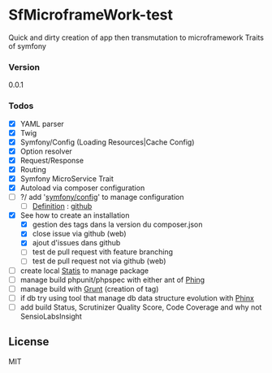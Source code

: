 # SfMicroframeWork-test
Quick and dirty creation of app then transmutation to microframework Traits of symfony

### Version
0.0.1

### Todos

 - [x] YAML parser
 - [x] Twig
 - [x] Symfony/Config (Loading Resources|Cache Config)
 - [x] Option resolver
 - [x] Request/Response
 - [x] Routing
 - [x] Symfony MicroService Trait
 - [x] Autoload via composer configuration
 - [ ] ?/ add '[symfony/config][symfony/config]' to manage configuration
    - [ ] [Definition][config-definition] : [github][config-definition-github]
 - [x] See how to create an installation
    - [x] gestion des tags dans la version du composer.json
    - [x] close issue via github (web)
    - [x] ajout d'issues dans github
    - [ ] test de pull request vith feature branching
    - [ ] test de pull request not via github (web)
 - [ ] create local [Statis][statis] to manage package
 - [ ] manage build phpunit/phpspec with either ant of [Phing][phing]
 - [ ] manage build with [Grunt][grunt] (creation of tag)
 - [ ] if db try using tool that manage db data structure evolution with [Phinx][phinx]
 - [ ] add build Status, Scrutinizer Quality Score, Code Coverage and why not SensioLabsInsight

License
----

MIT

[//]: # (These are reference links used in the body of this note and get stripped out when the markdown processor does its job. There is no need to format nicely because it shouldn't be seen. Thanks SO - http://stackoverflow.com/questions/4823468/store-comments-in-markdown-syntax)

   [FbPhpSdk]: <https://github.com/facebook/facebook-php-sdk-v4/>
   [symfony/config]: <https://github.com/symfony/config>
   [symfony/options-resolver]: <https://github.com/symfony/options-resolver>
   [symfony/dependency-injection]: <https://github.com/symfony/dependency-injection>
   [symfony/routing]: <https://github.com/symfony/routing>
   [symfony/debug]: <https://github.com/symfony/debug>
   [symfony/http-foundation]: <https://github.com/symfony/http-foundation>
   [symfony/http-kernel]: <https://github.com/symfony/http-kernel>
   [microframework1]: <http://symfony.com/blog/new-in-symfony-2-8-symfony-as-a-microframework>
   [microframework2]: <http://symfony.com/doc/current/cookbook/configuration/micro-kernel-trait.html>
   [microframeworkEx1]: <https://github.com/henrikbjorn/Muse/blob/master/src/Application.php>
   [microframeworkEx2]: <https://github.com/henrikbjorn/Muse/blob/master/src/Kernel.php>
   [config-caching]: <http://symfony.com/doc/current/components/config/caching.html>
   [config-definition]: <http://symfony.com/doc/current/components/config/definition.html>
   [config-definition-github]: <https://github.com/symfony/config/tree/master/Definition>
   [phinx]: <https://github.com/robmorgan/phinx>
   [phing]: <https://www.phing.info/>
   [grunt]: <http://gruntjs.com/>
   [statis]: <https://getcomposer.org/doc/articles/handling-private-packages-with-satis.md>

<!--
Check sanity of Application
[![Build Status](https://travis-ci.org/nicolopignatelli/valueobjects.png?branch=master)](https://travis-ci.org/nicolopignatelli/valueobjects)
[![Scrutinizer Quality Score](https://scrutinizer-ci.com/g/nicolopignatelli/valueobjects/badges/quality-score.png?s=979567c2d791ffbeab12777c60c8edb86776ddcc)](https://scrutinizer-ci.com/g/nicolopignatelli/valueobjects/)
[![Code Coverage](https://scrutinizer-ci.com/g/nicolopignatelli/valueobjects/badges/coverage.png?s=59dd4a142412a9dcd989870610f1c9f89c19cf48)](https://scrutinizer-ci.com/g/nicolopignatelli/valueobjects/)
[![SensioLabsInsight](https://insight.sensiolabs.com/projects/246a2da6-ffdb-4730-9216-647fb7aac383/mini.png)](https://insight.sensiolabs.com/projects/246a2da6-ffdb-4730-9216-647fb7aac383)
-->
